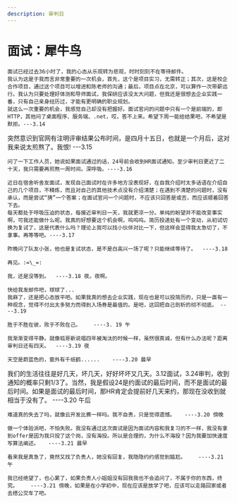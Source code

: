 ```yaml
---
description: 审判日
---
```


# 面试：犀牛鸟

    面试已经过去36小时了，我的心态从乐观转为悲观，时时刻刻不在等待邮件。   
    我认为这是于我而言非常重要的一次机会，首先，这个是项目实习，无需转正；其次，这是校企合作项目，通过这个项目可以增进和陈老师的沟通；最后，项目点在北京，可以算作一次带薪远行。我认为只要处理好体测和导师面试，我保研应该没太大问题，但我还是很想去企业实践一番，只有自己亲身经历过，才能有更明确的职业规划。  
    就这么一次重要的机会，我感觉自己却没有把握好。面试官问的问题中只有一个是前端的，即HTTP，其他问了桌面程序、服务端、.net，哎，答不上来。希望下周一能给结果吧，不希望是默拒。---3.14

突然意识到官网有注明评审结果公布时间，是四月十五日，也就是一个月后，这对我来说太煎熬了。我恨! ---3.15

    问了一下工作人员，她说如果面试通过的话，24号前会收到HR面试通知。至少审判日更近了二十天，我只需要再煎熬一周时间。深呼吸。----3.16

    近日在宿舍听舍友面试，发现自己面试时在许多地方没表现好，在自我介绍时太多话语在介绍自己的几个项目，不精炼，而且对自己的其他技术点没有介绍清楚；在遇到不清楚的问题时，没有承认，而是尝试“猜”一个答案；在面试官问一个问题时，不应该只回答是或否，而应该顺着回答下去。  
    每天都处于呼吸压迫的状态，每接近审判日一天，我就更凉一分。单纯的盼望并不能改变事实啊，可我还能做什么呢。我真的好想要这个机会啊，呜呜呜。简历投递处有一个变动，从初试切换为复试了，这是代表什么吗？理论上我可以找小伙伴对比一下，但这样会显得我太急切了，不拿事。再等等吧。----3.17

    昨晚问了队友小张，他也是复试状态，是不是白高兴一场了呢？只能继续等待了。  ----3.18

    再见。:=\_=:

    我，还是没等到。  ----3.18 夜。夜啊。

    快给我发邮件吧，球球了...   
    我麻了，还是把心态放平吧。如果我真的想去企业实践，现在也是可以投简历的，只是一直有一种观念，觉得不付出太多努力而得到入场券是最值的。是吧，这回把自己剖析的彻不彻底。 ----3.19

    胜于不胜在彼，败于不败在己。    ----3. 19 午

    我渐渐变得平静。就像呱哥新说唱四年被淘汰的时候一样，虽然很真诚，但有什么办法呢？距离审判日还有四天。  ----3.19 夜

    天空是蔚蓝色的，窗外有千纸鹤......    ----3.20 晨早

   我们的生活往往是好几天，坏几天，好好坏坏又几天。3.12面试，3.24审判，收到通知的概率只剩1/3了。当然，我是假设24是约面试的最后时间，而不是面试的最后时间。如果是面试的最后时间，那HR肯定会提前好几天来约，那现在没收到就相当于没有了。    ----3.20 午后

    难道真的失去了吗，就像云开发比赛一样吗。我不自责，只是觉得遗憾。   ----3.20 傍晚

    做一个体验派吧，不怕失败。我没有通过这次面试是因为面试内容和我复习的不一样，我没有拿到offer是因为我只投了这个岗，没有海投。所以是合理的，为什么不海投？因为我要加快速度写算法阐述。   ----3.21 晨早

    看来我是真急了，竟然又找了负责人，她没有回复，我隐隐约约感觉到尴尬。    ----3.21 午

    我已经绝望了，也心累了，如果负责人小姐姐没有回我我也不会追问了，不属于你的东西，终究。    ----3.21 傍晚，如果是在小学初中，现在应该是放学了吧，应该可以走路回家或者去搭公交车了吧。

